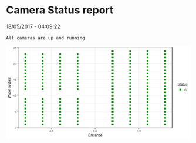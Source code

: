 Camera Status report
================
18/05/2017 - 04:09:22

    All cameras are up and running

![](camreport_files/figure-markdown_github/unnamed-chunk-2-1.png)
